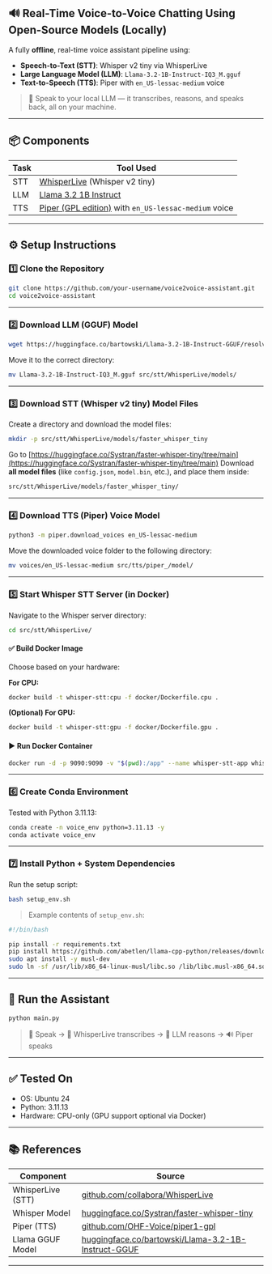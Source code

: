 ## 🔊 Real-Time Voice-to-Voice Chatting Using Open-Source Models (Locally)

A fully **offline**, real-time voice assistant pipeline using:

* **Speech-to-Text (STT)**: Whisper v2 tiny via WhisperLive
* **Large Language Model (LLM)**: `Llama-3.2-1B-Instruct-IQ3_M.gguf`
* **Text-to-Speech (TTS)**: Piper with `en_US-lessac-medium` voice

> 🧠 Speak to your local LLM — it transcribes, reasons, and speaks back, all on your machine.

---

## 📦 Components

| Task | Tool Used                                                                                       |
| ---- | ----------------------------------------------------------------------------------------------- |
| STT  | [WhisperLive](http://github.com/collabora/WhisperLive/) (Whisper v2 tiny)                       |
| LLM  | [Llama 3.2 1B Instruct](https://huggingface.co/bartowski/Llama-3.2-1B-Instruct-GGUF)            |
| TTS  | [Piper (GPL edition)](https://github.com/OHF-Voice/piper1-gpl) with `en_US-lessac-medium` voice |

---

## ⚙️ Setup Instructions

### 1️⃣ Clone the Repository

```bash
git clone https://github.com/your-username/voice2voice-assistant.git
cd voice2voice-assistant
```

---

### 2️⃣ Download LLM (GGUF) Model

```bash
wget https://huggingface.co/bartowski/Llama-3.2-1B-Instruct-GGUF/resolve/main/Llama-3.2-1B-Instruct-IQ3_M.gguf
```

Move it to the correct directory:

```bash
mv Llama-3.2-1B-Instruct-IQ3_M.gguf src/stt/WhisperLive/models/
```

---

### 3️⃣ Download STT (Whisper v2 tiny) Model Files

Create a directory and download the model files:

```bash
mkdir -p src/stt/WhisperLive/models/faster_whisper_tiny
```

Go to [https://huggingface.co/Systran/faster-whisper-tiny/tree/main](https://huggingface.co/Systran/faster-whisper-tiny/tree/main)
Download **all model files** (like `config.json`, `model.bin`, etc.), and place them inside:

```bash
src/stt/WhisperLive/models/faster_whisper_tiny/
```

---

### 4️⃣ Download TTS (Piper) Voice Model

```bash
python3 -m piper.download_voices en_US-lessac-medium
```

Move the downloaded voice folder to the following directory:

```bash
mv voices/en_US-lessac-medium src/tts/piper_/model/
```

---

### 5️⃣ Start Whisper STT Server (in Docker)

Navigate to the Whisper server directory:

```bash
cd src/stt/WhisperLive/
```

#### ✅ Build Docker Image

Choose based on your hardware:

**For CPU:**

```bash
docker build -t whisper-stt:cpu -f docker/Dockerfile.cpu .
```

**(Optional) For GPU:**

```bash
docker build -t whisper-stt:gpu -f docker/Dockerfile.gpu .
```

#### ▶️ Run Docker Container

```bash
docker run -d -p 9090:9090 -v "$(pwd):/app" --name whisper-stt-app whisper-stt:cpu
```

---

### 6️⃣ Create Conda Environment

Tested with Python 3.11.13:

```bash
conda create -n voice_env python=3.11.13 -y
conda activate voice_env
```

---

### 7️⃣ Install Python + System Dependencies

Run the setup script:

```bash
bash setup_env.sh
```

> Example contents of `setup_env.sh`:

```bash
#!/bin/bash

pip install -r requirements.txt
pip install https://github.com/abetlen/llama-cpp-python/releases/download/v0.3.2/llama_cpp_python-0.3.2-cp311-cp311-linux_x86_64.whl
sudo apt install -y musl-dev
sudo ln -sf /usr/lib/x86_64-linux-musl/libc.so /lib/libc.musl-x86_64.so.1
```

---

## 🚀 Run the Assistant

```bash
python main.py
```

> 🎤 Speak → 🤖 WhisperLive transcribes → 🧠 LLM reasons → 🔊 Piper speaks

---

## ✅ Tested On

* OS: Ubuntu 24
* Python: 3.11.13
* Hardware: CPU-only (GPU support optional via Docker)

---

## 📚 References

| Component         | Source                                                                                                             |
| ----------------- | ------------------------------------------------------------------------------------------------------------------ |
| WhisperLive (STT) | [github.com/collabora/WhisperLive](http://github.com/collabora/WhisperLive/)                                       |
| Whisper Model     | [huggingface.co/Systran/faster-whisper-tiny](https://huggingface.co/Systran/faster-whisper-tiny)                   |
| Piper (TTS)       | [github.com/OHF-Voice/piper1-gpl](https://github.com/OHF-Voice/piper1-gpl)                                         |
| Llama GGUF Model  | [huggingface.co/bartowski/Llama-3.2-1B-Instruct-GGUF](https://huggingface.co/bartowski/Llama-3.2-1B-Instruct-GGUF) |

---